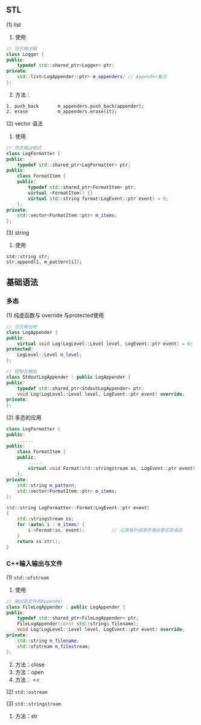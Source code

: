 ## STL

(1) list 

1. 使用

```c++
// 日志输出器
class Logger {
public:
    typedef std::shared_ptr<Logger> ptr;
private:
    std::list<LogAppender::ptr> m_appenders; // Appender集合
};
```

2. 方法：

```
1. push_back       m_appenders.push_back(appender);
2. erase           m_appenders.erase(it);
```

(2) vector 语法

1. 使用

```c++
// 日志输出格式
class LogFormatter {
public:
    typedef std::shared_ptr<LogFormatter> ptr;
public:
    class FormatItem {
    public:
        typedef std::shared_ptr<FormatItem> ptr;
        virtual ~FormatItem() {}
        virtual std::string format(LogEvent::ptr event) = 0;
    };
private:
    std::vector<FormatItem::ptr> m_items; 
};
```

(3) string

1. 使用

```
std::string str;
str.append(1, m_pattern[i]);
```



## 基础语法

### 多态

(1) 纯虚函数与 override 与protected使用

```c++
// 日志输出地
class LogAppender {
public:
    virtual void Log(LogLevel::Level level, LogEvent::ptr event) = 0;
protected:
    LogLevel::Level m_level;
};
```

```c++
// 控制台输出
class StdoutLogAppender : public LogAppender {
public:
    typedef std::shared_ptr<StdoutLogAppender> ptr;
    void Log(LogLevel::Level level, LogEvent::ptr event) override;
private:
};
```

(2) 多态的应用

```c++
class LogFormatter {
public:
	......
public:
    class FormatItem {
    public:
        ......
        virtual void Format(std::stringstream os, LogEvent::ptr event) = 0;
    };
private:
    std::string m_pattern;
    std::vector<FormatItem::ptr> m_items; 
};

std::string LogFormatter::Format(LogEvent::ptr event)
{
    std::stringstream ss;
    for (auto& i : m_items) {
        i->Format(ss, event);          // 父类指针调用子类对象实现多态
    }
    return ss.str();
}
```



### C++输入输出与文件

(1) `std::ofstream `

1. 使用

```c++
// 输出到文件的Appender
class FileLogAppender : public LogAppender {
public:
    typedef std::shared_ptr<FileLogAppender> ptr;
    FileLogAppender(const std::string& filename);
    void Log(LogLevel::Level level, LogEvent::ptr event) override;
private:
    std::string m_filename;
    std::ofstream m_filestream;
};
```

2. 方法：close
3. 方法：open
4. 方法： <<

(2)  `std::ostream`

(3) `std::stringstream`

1. 方法：str

